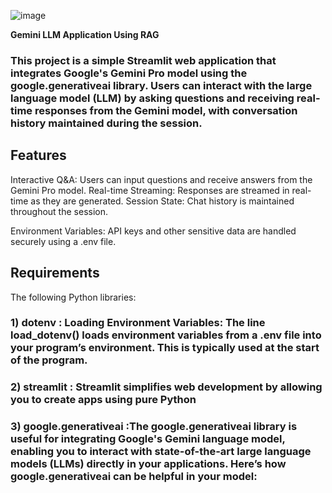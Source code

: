 ![image](https://github.com/user-attachments/assets/7b5ce066-d11b-4ba6-8ee6-ecdfff679bb2)


**Gemini LLM Application Using RAG**

### This project is a simple Streamlit web application that integrates Google's Gemini Pro model using the google.generativeai library. Users can interact with the large language model (LLM) by asking questions and receiving real-time responses from the Gemini model, with conversation history maintained during the session.

## Features
Interactive Q&A: Users can input questions and receive answers from the Gemini Pro model.
Real-time Streaming: Responses are streamed in real-time as they are generated.
Session State: Chat history is maintained throughout the session.

Environment Variables: API keys and other sensitive data are handled securely using a .env file.

## Requirements

The following Python libraries:
### 1) dotenv : Loading Environment Variables: The line load_dotenv() loads environment variables from a .env file into your program’s environment. This is typically used at the start of the program.

### 2) streamlit : Streamlit simplifies web development by allowing you to create apps using pure Python

### 3) google.generativeai :The google.generativeai library is useful for integrating Google's Gemini language model, enabling you to interact with state-of-the-art large language models (LLMs) directly in your applications. Here’s how google.generativeai can be helpful in your model:
